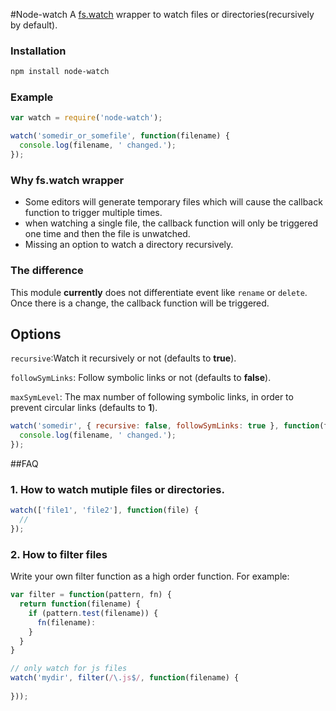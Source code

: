 #Node-watch
A [fs.watch](http://nodejs.org/api/fs.html#fs_fs_watch_filename_options_listener) wrapper to watch files or directories(recursively by default).  


### Installation

```bash
npm install node-watch
```

 

### Example

```js
var watch = require('node-watch');

watch('somedir_or_somefile', function(filename) {
  console.log(filename, ' changed.');
});
``` 

### Why fs.watch wrapper

* Some editors will generate temporary files which will cause the callback function to trigger multiple times.
* when watching a single file, the callback function will only be triggered one time and then the file is unwatched.
* Missing an option to watch a directory recursively.
 
 


### The difference
This module **currently** does not differentiate event like `rename` or `delete`. Once there is a change, the callback function will be triggered.



## Options

`recursive`:Watch it recursively or not (defaults to **true**). 

`followSymLinks`: Follow symbolic links or not (defaults to **false**).

`maxSymLevel`: The max number of following symbolic links, in order to prevent circular links (defaults to **1**). 


```js
watch('somedir', { recursive: false, followSymLinks: true }, function(filename) {
  console.log(filename, ' changed.');
});
```

##FAQ


### 1. How to watch mutiple files or directories.

```js
watch(['file1', 'file2'], function(file) {
  //
});
```

### 2. How to filter files

Write your own filter function as a high order function. For example:

```js
var filter = function(pattern, fn) {
  return function(filename) {
    if (pattern.test(filename)) {
      fn(filename):
    }
  }
}

// only watch for js files
watch('mydir', filter(/\.js$/, function(filename) {
 
}));
```
